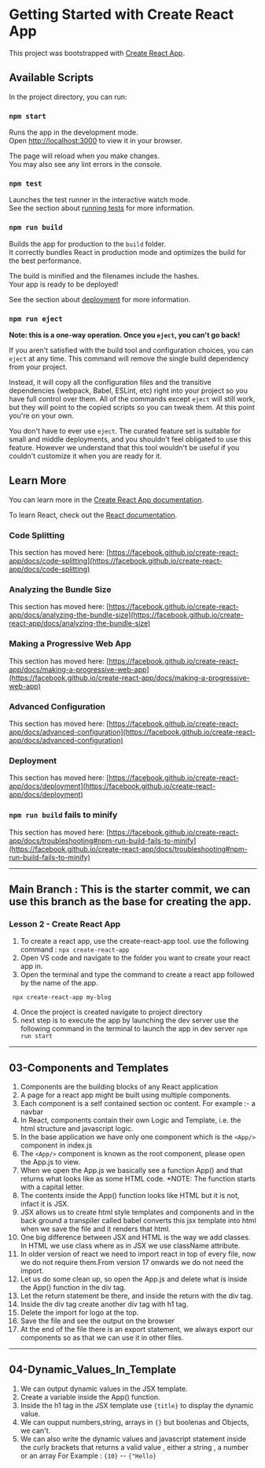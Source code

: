 # Getting Started with Create React App

This project was bootstrapped with [Create React App](https://github.com/facebook/create-react-app).

## Available Scripts

In the project directory, you can run:

### `npm start`

Runs the app in the development mode.\
Open [http://localhost:3000](http://localhost:3000) to view it in your browser.

The page will reload when you make changes.\
You may also see any lint errors in the console.

### `npm test`

Launches the test runner in the interactive watch mode.\
See the section about [running tests](https://facebook.github.io/create-react-app/docs/running-tests) for more information.

### `npm run build`

Builds the app for production to the `build` folder.\
It correctly bundles React in production mode and optimizes the build for the best performance.

The build is minified and the filenames include the hashes.\
Your app is ready to be deployed!

See the section about [deployment](https://facebook.github.io/create-react-app/docs/deployment) for more information.

### `npm run eject`

**Note: this is a one-way operation. Once you `eject`, you can't go back!**

If you aren't satisfied with the build tool and configuration choices, you can `eject` at any time. This command will remove the single build dependency from your project.

Instead, it will copy all the configuration files and the transitive dependencies (webpack, Babel, ESLint, etc) right into your project so you have full control over them. All of the commands except `eject` will still work, but they will point to the copied scripts so you can tweak them. At this point you're on your own.

You don't have to ever use `eject`. The curated feature set is suitable for small and middle deployments, and you shouldn't feel obligated to use this feature. However we understand that this tool wouldn't be useful if you couldn't customize it when you are ready for it.

## Learn More

You can learn more in the [Create React App documentation](https://facebook.github.io/create-react-app/docs/getting-started).

To learn React, check out the [React documentation](https://reactjs.org/).

### Code Splitting

This section has moved here: [https://facebook.github.io/create-react-app/docs/code-splitting](https://facebook.github.io/create-react-app/docs/code-splitting)

### Analyzing the Bundle Size

This section has moved here: [https://facebook.github.io/create-react-app/docs/analyzing-the-bundle-size](https://facebook.github.io/create-react-app/docs/analyzing-the-bundle-size)

### Making a Progressive Web App

This section has moved here: [https://facebook.github.io/create-react-app/docs/making-a-progressive-web-app](https://facebook.github.io/create-react-app/docs/making-a-progressive-web-app)

### Advanced Configuration

This section has moved here: [https://facebook.github.io/create-react-app/docs/advanced-configuration](https://facebook.github.io/create-react-app/docs/advanced-configuration)

### Deployment

This section has moved here: [https://facebook.github.io/create-react-app/docs/deployment](https://facebook.github.io/create-react-app/docs/deployment)

### `npm run build` fails to minify

This section has moved here: [https://facebook.github.io/create-react-app/docs/troubleshooting#npm-run-build-fails-to-minify](https://facebook.github.io/create-react-app/docs/troubleshooting#npm-run-build-fails-to-minify)

---
## Main Branch : This is the starter commit, we can use this branch as the base for creating the app.

### Lesson 2 - Create React App
1. To create a react app, use the create-react-app tool.
	use the following command : ` npx create-react-app `
2. Open VS code and navigate to the folder you want to create your react app in.
3. Open the terminal and type the command to create a react app followed by the name of the app.

` npx create-react-app my-blog`

4. Once the project is created navigate to project directory
5. next step is to execute the app by launching the dev server
	use the following command in the terminal to launch the app in dev server
		`npm run start`

---
## 03-Components and Templates
1. Components are the building blocks of any React application
2. A page for a react app might be built using multiple components.
3. Each component is a self contained section oc content.
	For example :- a navbar 
4. In React, components contain their own Logic and Template, i.e. the html structure and javascript logic.
5. In the base application we have only one component which is the `<App/>` component in index.js
6. The `<App/>` component is known as the root component, please open the App.js to view.
7. When we open the App.js we basically see a function App() and that returns what looks like as some HTML code.
*NOTE:  The function starts with a capital letter.
8. The contents inside the App() function looks like HTML but it is not, infact it is JSX.
9. JSX allows us to create html style templates and components and in the back ground a transpiler called babel converts this jsx template into html when we save the file and it renders that html.
10. One big difference between JSX and HTML is the way we add classes. In HTML we use class where as in JSX we use className attribute. 
11. In older version of react we need to import react in top of every file, now we do not require them.From version 17 onwards we do not need the import.
12. Let us do some clean up, so open the App.js and delete what is inside the App() function in the div tag.
13. Let the return statement be there, and inside the return with the div tag.
14. Inside the div tag create another div tag with h1 tag.
15. Delete the import for logo at the top.
16. Save the file and see the output on the browser
17. At the end of the file there is an export statement, we always export our components so as that we can use it in other files.

---
## 04-Dynamic_Values_In_Template
1. We can output dynamic values in the JSX template.
2. Create a variable inside the App() function. 
3. Inside the h1 tag in the JSX template use `{title}` to display the dynamic value.
4. We can oupput numbers,string, arrays in `{}` but boolenas and Objects, we can't.
5. We can also write the dynamic values and javascript statement inside the curly brackets that returns a valid value , either a string , a number or an array
For Example : `{10}` -- `{"Hello}`